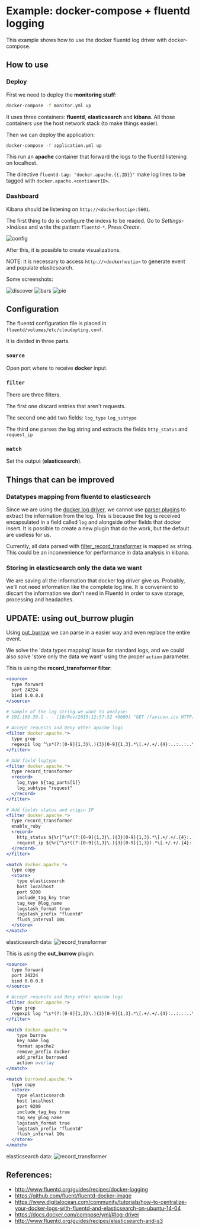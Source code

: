 # Example: docker-compose + fluentd logging

This example shows how to use the docker fluentd log driver with docker-compose.

## How to use

### Deploy

First we need to deploy the __monitoring stuff__:

```bash
docker-compose -f monitor.yml up
```

It uses three containers: __fluentd__, __elasticsearch__ and __kibana__. All those containers use the host network stack (to make things easier).

Then we can deploy the application:

```bash
docker-compose -f application.yml up
```

This run an __apache__ container that forward the logs to the fluentd listening on localhost.

The directive `fluentd-tag: "docker.apache.{{.ID}}"` make log lines to be tagged with `docker.apache.<contianerID>`.

### Dashboard

Kibana should be listening on `http://<dockerhostip>:5601`.

The first thing to do is configure the indexs to be readed. Go to _Settings_->_Indices_ and write the pattern `fluentd-*`. Press _Create_.

![config](resources/1.png)

After this, it is possible to create visualizations.

NOTE: it is necessary to access `http://<dockerhostip>` to generate event and populate elasticsearch.

Some screenshots:

![discover](resources/2.png)
![bars](resources/3.png)
![pie](resources/4.png)


## Configuration

The fluentd configuration file is placed in `fluentd/volumes/etc/cloudopting.conf`.

It is divided in three parts.

### `source`

Open port where to receive __docker__ input.


### `filter`

There are three filters.

The first one discard entries that aren't requests.

The second one add two fields: `log_type` `log_subtype`

The third one parses the log string and extracts the fields `http_status` and `request_ip`


### `match`

Set the output (__elasticsearch__).

## Things that can be improved

### Datatypes mapping from fluentd to elasticsearch

Since we are using the [docker log driver](http://docs.docker.com/engine/reference/logging/fluentd/), we cannot use [parser plugins](http://docs.fluentd.org/articles/parser-plugin-overview) to extract the information from the log. This is because the log is received encapsulated in a field called `log` and alongside other fields that docker insert. It is possible to create a new plugin that do the work, but the default are useless for us.

Currently, all data parsed with [filter_record_transformer](http://docs.fluentd.org/articles/filter_record_transformer) is mapped as string. This could be an inconvenience for performance in data analysis in kibana.

### Storing in elasticsearch only the data we want

We are saving all the information that docker log driver give us. Probably, we'll not need information like the complete log line. It is convenient to discart the information we don't need in Fluentd in order to save storage, processing and headaches.

## UPDATE: using out_burrow plugin

Using [out_burrow](https://github.com/vanilla/fluent-plugin-burrow) we can parse in a easier way and even replace the entire event.

We solve the 'data types mapping' issue for standard logs, and we could also solve 'store only the data we want' using the proper `action` parameter.

This is using the __record_transformer filter__:
```apache
<source>
  type forward
  port 24224
  bind 0.0.0.0
</source>

# Sample of the log string we want to analyse:
# 192.168.39.1 - - [10/Nov/2015:12:57:52 +0000] "GET /favicon.ico HTTP/1.1" 404 209

# Accept requests and Deny other apache logs
<filter docker.apache.*>
  type grep
  regexp1 log ^\s*(?:[0-9]{1,3}\.){3}[0-9]{1,3}.*\[.+/.+/.{4}:..:..:..\s+\+....\]\s*"[A-Z]*\s+/.*\s+HTTP/1.1"\s+[0-9]{3}\s+.*
</filter>

# Add field logtype
<filter docker.apache.*>
  type record_transformer
  <record>
    log_type ${tag_parts[1]}
    log_subtype "request"
  </record>
</filter>

# Add fields status and origin IP
<filter docker.apache.*>
  type record_transformer
  enable_ruby
  <record>
    http_status ${%r[^\s*(?:[0-9]{1,3}\.){3}[0-9]{1,3}.*\[.+/.+/.{4}:..:..:..\s+\+....\]\s*"[A-Z]*\s+/.*\s+HTTP/1.1"\s+([0-9]{3})\s+.*].match(log)[1].to_i}
    request_ip ${%r[^\s*((?:[0-9]{1,3}\.){3}[0-9]{1,3}).*\[.+/.+/.{4}:..:..:..\s+\+....\]\s*"[A-Z]*\s+/.*\s+HTTP/1.1"\s+[0-9]{3}\s+.*].match(log)[1]}
  </record>
</filter>

<match docker.apache.*>
  type copy
  <store>
    type elasticsearch
    host localhost
    port 9200
    include_tag_key true
    tag_key @log_name
    logstash_format true
    logstash_prefix "fluentd"
    flush_interval 10s
  </store>
</match>
```

elasticsearch data:
![record_transformer](resources/record_transformer_entry.png)

This is using the __out_burrow__ plugin:

```apache
<source>
  type forward
  port 24224
  bind 0.0.0.0
</source>

# Accept requests and Deny other apache logs
<filter docker.apache.*>
  type grep
  regexp1 log ^\s*(?:[0-9]{1,3}\.){3}[0-9]{1,3}.*\[.+/.+/.{4}:..:..:..\s+\+....\]\s*"[A-Z]*\s+/.*\s+HTTP/1.1"\s+[0-9]{3}\s+.*
</filter>

<match docker.apache.*>
    type burrow
    key_name log
    format apache2
    remove_prefix docker
    add_prefix burrowed
    action overlay
</match>

<match burrowed.apache.*>
  type copy
  <store>
    type elasticsearch
    host localhost
    port 9200
    include_tag_key true
    tag_key @log_name
    logstash_format true
    logstash_prefix "fluentd"
    flush_interval 10s
  </store>
</match>
```

elasticsearch data:
![record_transformer](resources/out_burrow_entry.png)


## References:

- http://www.fluentd.org/guides/recipes/docker-logging
- https://github.com/fluent/fluentd-docker-image
- https://www.digitalocean.com/community/tutorials/how-to-centralize-your-docker-logs-with-fluentd-and-elasticsearch-on-ubuntu-14-04
- https://docs.docker.com/compose/yml/#log-driver
- http://www.fluentd.org/guides/recipes/elasticsearch-and-s3
